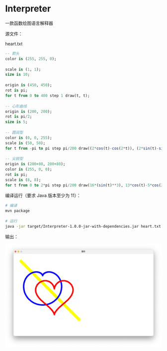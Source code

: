 # Interpreter

一款函数绘图语言解释器

源文件：

heart.txt

```sql
-- 箭头
color is (255, 255, 0);

scale is (1, 1);
size is 10;

origin is (450, 450);
rot is pi;
for t from 0 to 400 step 1 draw(t, t);

-- 心形曲线
origin is (200, 200);
rot is pi/2;
size is 5;

-- 圆润型
color is (0, 0, 255);
scale is (50, 50);
for t from -pi to pi step pi/200 draw((2*cos(t)-cos(2*t)), (2*sin(t)-sin(2*t)));

-- 尖锐型
origin is (200+80, 200+80);
color is (255, 0, 0);
rot is pi;
scale is (8, 8);
for t from 0 to 2*pi step pi/200 draw(16*(sin(t)**3), 13*cos(t)-5*cos(2*t)-2*cos(3*t)-cos(4*t));
```

编译运行（要求 Java 版本至少为 11）：

```sh
# 编译
mvn package

# 运行
java -jar target/Interpreter-1.0.0-jar-with-dependencies.jar heart.txt
```

输出：

![pic](.assets/demo1.png)
